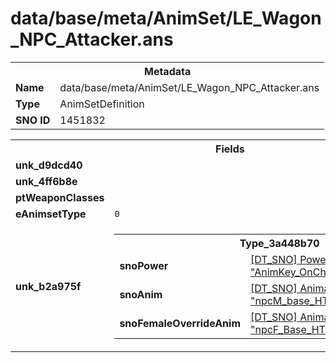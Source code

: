 <h1>data/base/meta/AnimSet/LE_Wagon_NPC_Attacker.ans</h1><table><tr><th colspan="100%">Metadata</th></tr><tr><td><b>Name</b></td><td>data/base/meta/AnimSet/LE_Wagon_NPC_Attacker.ans</td></tr><tr><td><b>Type</b></td><td>AnimSetDefinition</td></tr><tr><td><b>SNO ID</b></td><td>1451832</td></tr></table>

<table><tr><th colspan="100%">Fields</th></tr><tr><td><b>unk_d9dcd40</b></td><td></td></tr><tr><td><b>unk_4ff6b8e</b></td><td></td></tr><tr><td><b>ptWeaponClasses</b></td><td></td></tr><tr><td><b>eAnimsetType</b></td><td><code>0</code></td></tr><tr><td><b>unk_b2a975f</b></td><td><table><tr><th colspan="100%">Type_3a448b70</th></tr><tr><td><b>snoPower</b></td><td><a href="..\Power\AnimKey_OnChest_Getup.pow">[DT_SNO] Power: "AnimKey_OnChest_Getup"</a></td></tr><tr><td><b>snoAnim</b></td><td><a href="..\Anim\npcM_base_HTH_evnt_onchest_getup.ani">[DT_SNO] Animation: "npcM_base_HTH_evnt_onchest_getup"</a></td></tr><tr><td><b>snoFemaleOverrideAnim</b></td><td><a href="..\Anim\npcF_Base_HTH_evnt_onchest_getup.ani">[DT_SNO] Animation: "npcF_Base_HTH_evnt_onchest_getup"</a></td></tr></table>


</td></tr></table>

